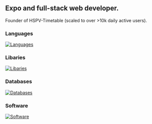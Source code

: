 ## Expo and full-stack web developer.

Founder of HSPV-Timetable (scaled to over >10k daily active users).

### Languages 
[![Languages](https://skillicons.dev/icons?i=ts,python,java,nodejs,js,html,css)](https://skillicons.dev)
### Libaries 
[![Libaries](https://skillicons.dev/icons?i=react,tailwind,nextjs,electron,flask)](https://skillicons.dev)
### Databases 
[![Databases](https://skillicons.dev/icons?i=mongodb,mysql,sqlite)](https://skillicons.dev)
### Software 
[![Software](https://skillicons.dev/icons?i=discord,eclipse,github,vscode)](https://skillicons.dev)

